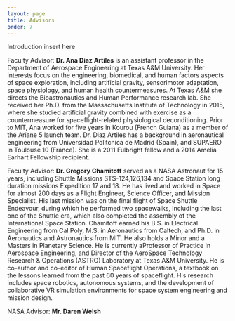 ```yaml
---
layout: page
title: Advisors
order: 7
---
```

Introduction insert here


Faculty Advisor:
**Dr. Ana Diaz Artiles** is an assistant professor in the Department of Aerospace Engineering at Texas A&M University. Her interests focus on the engineering, biomedical, and human factors aspects of space exploration, including artificial
gravity, sensorimotor adaptation, space physiology, and human health countermeasures. At Texas A&M she directs the Bioastronautics and Human Performance research lab. She received her Ph.D. from the Massachusetts Institute of Technology in 2015, where she studied artificial gravity combined with exercise as a countermeasure for spaceflight-related physiological deconditioning. Prior to MIT, Ana worked for five years in Kourou (French Guiana) as a member of the Ariane 5 launch team. Dr. Diaz Artiles has a background in aeronautical engineering from Universidad Politcnica de Madrid (Spain), and SUPAERO in Toulouse 10 (France). She is a 2011 Fulbright fellow and a 2014 Amelia Earhart Fellowship recipient.

Faculty Advisor:
**Dr. Gregory Chamitoff** served as a NASA Astronaut for 15 years, including
Shuttle Missions STS-124,126,134 and Space Station long duration missions
Expedition 17 and 18. He has lived and worked in Space for almost 200 days
as a Flight Engineer, Science Officer, and Mission Specialist. His last mission
was on the final flight of Space Shuttle Endeavour, during which he performed
two spacewalks, including the last one of the Shuttle era, which also completed the assembly of the International Space Station. 
Chamitoff earned his B.S. in Electrical Engineering from Cal Poly, M.S. in Aeronautics from Caltech, and Ph.D. in Aeronautics and Astronautics from MIT. He also holds a Minor and a Masters in Planetary Science. He is currently aProfessor of Practice in Aerospace Engineering, and Director of the AeroSpace Technology Research & Operations (ASTRO) Laboratory at Texas A&M University. He is co-author and co-editor of Human Spaceflight Operations, a textbook on the lessons learned from the past 60 years of spaceflight. His research includes space robotics, autonomous systems, and the development of collaborative VR simulation environments for space system engineering and mission design.

NASA Advisor:
**Mr. Daren Welsh**

